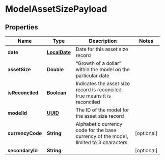 
# ModelAssetSizePayload

## Properties
Name | Type | Description | Notes
------------ | ------------- | ------------- | -------------
**date** | [**LocalDate**](LocalDate.md) | Date for this asset size record | 
**assetSize** | **Double** | “Growth of a dollar” within the model on the particular date | 
**isReconciled** | **Boolean** | Indicates the asset size record is reconciled. true means it is reconciled | 
**modelId** | [**UUID**](UUID.md) | The ID of the model for the asset size record | 
**currencyCode** | **String** | Alphabetic currency code for the base currency of the model, limited to 3 characters |  [optional]
**secondaryId** | **String** |  |  [optional]



